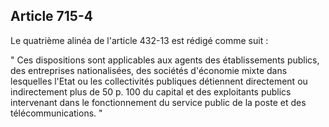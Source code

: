 Article 715-4
----
Le quatrième alinéa de l'article 432-13 est rédigé comme suit :

" Ces dispositions sont applicables aux agents des établissements publics, des
entreprises nationalisées, des sociétés d'économie mixte dans lesquelles l'Etat
ou les collectivités publiques détiennent directement ou indirectement plus de
50 p. 100 du capital et des exploitants publics intervenant dans le
fonctionnement du service public de la poste et des télécommunications. "
